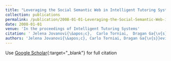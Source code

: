 ```yaml
---
title: "Leveraging the Social Semantic Web in Intelligent Tutoring Systems"
collection: publications
permalink: /publication/2008-01-01-Leveraging-the-Social-Semantic-Web-in-Intelligent-Tutoring-Systems
date: 2008-01-01
venue: 'In the proceedings of Intelligent Tutoring Systems'
citation: ' Jelena Jovanovi{\&apos;c},  Carlo Torniai,  Dragan Ga{\v{s}}evi{\&apos;c},  Scott Bateman,  Marek Hatala, &quot;Leveraging the Social Semantic Web in Intelligent Tutoring Systems.&quot; In the proceedings of Intelligent Tutoring Systems, 2008.'
authors: 'Jelena Jovanovi{\&apos;c}, Carlo Torniai, Dragan Ga{\v{s}}evi{\&apos;c}, Scott Bateman, Marek Hatala'
---
```

Use [Google Scholar](https://scholar.google.com/scholar?q=Leveraging+the+Social+Semantic+Web+in+Intelligent+Tutoring+Systems){:target="_blank"} for full citation